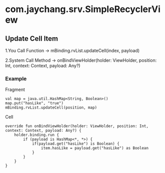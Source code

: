 # com.jaychang.srv.SimpleRecyclerView

## Update Cell Item

1.You Call Function -> mBinding.rvList.updateCell(index, payload)

2.System Call Method -> onBindViewHolder(holder: ViewHolder, position: Int, context: Context, payload: Any?)

### Example

Fragment

```
val map = java.util.HashMap<String, Boolean>()
map.put("hasLike", "true")
mBinding.rvList.updateCell(position, map)
```

Cell

```
override fun onBindViewHolder(holder: ViewHolder, position: Int, context: Context, payload: Any?) {
    holder.binding.run {
        if (payload is HashMap<*, *>) {
            if(payload.get("hasLike") is Boolean) {
                item.hasLike = payload.get("hasLike") as Boolean
            }
        }
    }
}
```
